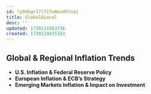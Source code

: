```yaml
---
id: ly9dkgr17lfifw0ocdhlnaj
title: Global&Local
desc: ''
updated: 1739131563736
created: 1739129835383
---
```

## Global & Regional Inflation Trends

-   **U.S. Inflation & Federal Reserve Policy**
-   **European Inflation & ECB’s Strategy**
-   **Emerging Markets Inflation & Impact on Investment**